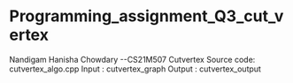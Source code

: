# Programming_assignment_Q3_cut_vertex
Nandigam Hanisha Chowdary --CS21M507
Cutvertex
  Source code: cutvertex_algo.cpp
  Input      : cutvertex_graph
  Output     : cutvertex_output
